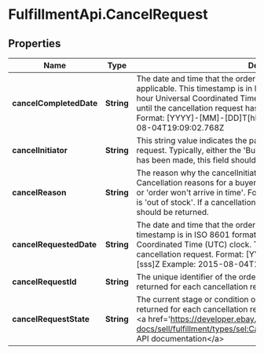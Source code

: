 # FulfillmentApi.CancelRequest

## Properties
Name | Type | Description | Notes
------------ | ------------- | ------------- | -------------
**cancelCompletedDate** | **String** | The date and time that the order cancellation was completed, if applicable. This timestamp is in ISO 8601 format, which uses the 24-hour Universal Coordinated Time (UTC) clock. This field is not returned until the cancellation request has actually been approved by the seller. Format: [YYYY]-[MM]-[DD]T[hh]:[mm]:[ss].[sss]Z Example: 2015-08-04T19:09:02.768Z | [optional] 
**cancelInitiator** | **String** | This string value indicates the party who made the initial cancellation request. Typically, either the &#x27;Buyer&#x27; or &#x27;Seller&#x27;. If a cancellation request has been made, this field should be returned. | [optional] 
**cancelReason** | **String** | The reason why the cancelInitiator initiated the cancellation request. Cancellation reasons for a buyer might include &#x27;order placed by mistake&#x27; or &#x27;order won&#x27;t arrive in time&#x27;. For a seller, a typical cancellation reason is &#x27;out of stock&#x27;. If a cancellation request has been made, this field should be returned. | [optional] 
**cancelRequestedDate** | **String** | The date and time that the order cancellation was requested. This timestamp is in ISO 8601 format, which uses the 24-hour Universal Coordinated Time (UTC) clock. This field is returned for each cancellation request. Format: [YYYY]-[MM]-[DD]T[hh]:[mm]:[ss].[sss]Z Example: 2015-08-04T19:09:02.768Z | [optional] 
**cancelRequestId** | **String** | The unique identifier of the order cancellation request. This field is returned for each cancellation request. | [optional] 
**cancelRequestState** | **String** | The current stage or condition of the cancellation request. This field is returned for each cancellation request. For implementation help, refer to &lt;a href&#x3D;&#x27;https://developer.ebay.com/api-docs/sell/fulfillment/types/sel:CancelRequestStateEnum&#x27;&gt;eBay API documentation&lt;/a&gt; | [optional] 
